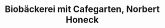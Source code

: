 ---
title: "Biobäckerei mit Cafegarten, Norbert Honeck"
url: /rehburg-loccum/biobaeckerei-mit-cafegarten-norbert-honeck/
shop: Bäckerei
---